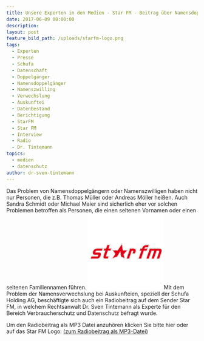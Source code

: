```yaml
---
title: Unsere Experten in den Medien - Star FM - Beitrag über Namensdoppelgänger und Schufa
date: 2017-06-09 00:00:00
description:
layout: post
feature_bild_path: /uploads/starfm-logo.png
tags:
  - Experten
  - Presse
  - Schufa
  - Datenschaft
  - Doppelgänger
  - Namensdoppelgänger
  - Namenszwilling
  - Verwechslung
  - Auskunftei
  - Datenbestand
  - Berichtigung
  - StarFM
  - Star FM
  - Interview
  - Radio
  - Dr. Tintemann
topics:
  - medien
  - datenschutz
author: dr-sven-tintemann
---
```



Das Problem von Namensdoppelgängern oder Namenszwilligen haben nicht nur Personen, die z.B. Thomas Müller oder Andreas Möller heißen. Auch Sandra Schmidt oder Michael Maier sind sicherlich eher vor solchen Problemen betroffen als Personen, die einen seltenen Vornamen oder einen seltenen Familiennamen führen. [![Star FM Logo - Fremde Marke](/uploads/versions/starfm-logo---x----200-200x---.png)](http://tintemann.de/wp-content/uploads/2014/08/StarFM-Dokumentation.mp3)Mit dem Problem der Namensverwechslung bei Auskunfteien, speziell der Schufa Holding AG, beschäftigte sich auch ein Radiobeitrag auf dem Sender Star FM, in welchem Rechtsanwalt Dr. Sven Tintemann als Experte für den Bereich Verbraucherschutz und Datenschutz befragt wurde.

Um den Radiobeitrag als MP3 Datei anzuhören klicken Sie bitte hier oder auf das Star FM Logo: [(zum Radiobeitrag als MP3-Datei)](http://tintemann.de/wp-content/uploads/2014/08/StarFM-Dokumentation.mp3)